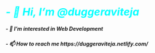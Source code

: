 
<style> h1{color:cyan}</style>
<h1> <b> <i> - 👋 Hi, I’m @duggeraviteja </i> </b> </h1>
    <h5> <i>- 👀 I’m interested in Web Development</i> </h5>    
    <h5> <i>- 📫 How to reach me  https://duggeraviteja.netlify.com/  </i> </h5>
   

<!---
duggeraviteja/duggeraviteja is a ✨ special ✨ repository because its `README.md` (this file) appears on your GitHub profile.
You can click the Preview link to take a look at your changes.
--->

